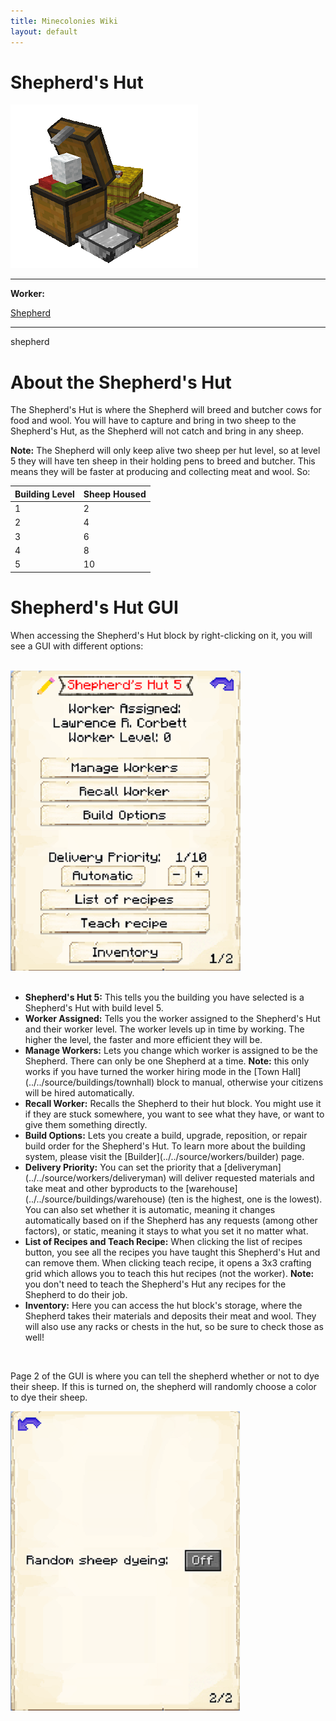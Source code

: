```yaml
---
title: Minecolonies Wiki
layout: default
---
```

# Shepherd's Hut

<div class="infobox box text-center">
    <img src="../../assets/images/buildings/shepherd.png" alt="Shepherd's Hut" />
    <hr />
    <div class="row section-text text-left">
        <div class="col">
        <p><strong>Worker:</strong></p>
        </div>
        <div class="col">
        <p><a href="../workers/shepherd">Shepherd</a></p>
        </div>
    </div>
    <hr />
    <recipe>shepherd</recipe>
</div>

# About the Shepherd's Hut

The Shepherd's Hut is where the Shepherd will breed and butcher cows for food and wool. You will have to capture and bring in two sheep to the Shepherd's Hut, as the Shepherd will not catch and bring in any sheep.

**Note:** The Shepherd will only keep alive two sheep per hut level, so at level 5 they will have ten sheep in their holding pens to breed and butcher. This means they will be faster at producing and collecting meat and wool. So:


| Building Level | Sheep Housed |
| ----- | ----- |
| 1 | 2 |
| 2 | 4 |
| 3 | 6 |
| 4 | 8 |
| 5 | 10 |  

# Shepherd's Hut GUI

When accessing the Shepherd's Hut block by right-clicking on it, you will see a GUI with different options:

<br>
<div class="row">
  <div class="col-sm-12 col-md">
    <img src="../../assets/images/gui/shepherdgui1.png" class="img-fluid mx-auto" alt="Herder GUI">
  </div>
  <div class="col-sm-12 col-md">
    <br>
    <ul>
      <li><strong>Shepherd's Hut 5:</strong> This tells you the building you have selected is a Shepherd's Hut with build level 5.</li>
      <li><strong>Worker Assigned:</strong> Tells you the worker assigned to the Shepherd's Hut and their worker level. The worker levels up in time by working. The higher the level, the faster and more efficient they will be.</li>
          <li><strong>Manage Workers:</strong> Lets you change which worker is assigned to be the Shepherd. There can only be one Shepherd at a time. <b>Note:</b> this only works if you have turned the worker hiring mode in the [Town Hall](../../source/buildings/townhall) block to manual, otherwise your citizens will be hired automatically.</li>
      <li><strong>Recall Worker:</strong> Recalls the Shepherd to their hut block. You might use it if they are stuck somewhere, you want to see what they have, or want to give them something directly.</li>
      <li><strong>Build Options:</strong> Lets you create a build, upgrade, reposition, or repair build order for the Shepherd's Hut. To learn more about the building system, please visit the [Builder](../../source/workers/builder) page.</li>
      <li><strong>Delivery Priority:</strong> You can set the priority that a [deliveryman](../../source/workers/deliveryman) will deliver requested materials and take meat and other byproducts to the [warehouse](../../source/buildings/warehouse) (ten is the highest, one is the lowest). You can also set whether it is automatic, meaning it changes automatically based on if the Shepherd has any requests (among other factors), or static, meaning it stays to what you set it no matter what.</li>
      <li><strong>List of Recipes and Teach Recipe:</strong> When clicking the list of recipes button, you see all the recipes you have taught this Shepherd's Hut and can remove them. When clicking teach recipe, it opens a 3x3 crafting grid which allows you to teach this hut recipes (not the worker). <b>Note:</b> you don't need to teach the Shepherd's Hut any recipes for the Shepherd to do their job.</li>
      <li><strong>Inventory:</strong> Here you can access the hut block's storage, where the Shepherd takes their materials and deposits their meat and wool. They will also use any racks or chests in the hut, so be sure to check those as well!</li>
    </ul>
  </div>
</div>
<br>

Page 2 of the GUI is where you can tell the shepherd whether or not to dye their sheep. If this is turned on, the shepherd will randomly choose a color to dye their sheep.

<div class="row">
  <div class="col-sm-12 col-md">
    <img src="../../assets/images/gui/shepherdgui2.png" class="img-fluid mx-auto" alt="Shepherd GUI 2">
  </div>
